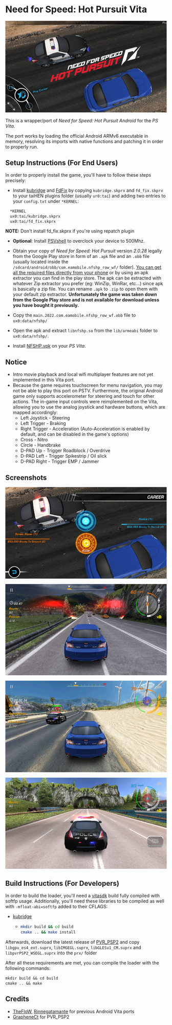# Need for Speed: Hot Pursuit Vita

<p align="center"><img src="./screenshots/1.png"></p>

This is a wrapper/port of *Need for Speed: Hot Pursuit Android* for the *PS Vita*.

The port works by loading the official Android ARMv6 executable in memory, resolving its imports with native functions and patching it in order to properly run.

## Setup Instructions (For End Users)

In order to properly install the game, you'll have to follow these steps precisely:

- Install [kubridge](https://github.com/TheOfficialFloW/kubridge/releases/) and [FdFix](https://github.com/TheOfficialFloW/FdFix/releases/) by copying `kubridge.skprx` and `fd_fix.skprx` to your taiHEN plugins folder (usually `ur0:tai`) and adding two entries to your `config.txt` under `*KERNEL`:

```
  *KERNEL
  ux0:tai/kubridge.skprx
  ux0:tai/fd_fix.skprx
```

**NOTE:** Don't install fd_fix.skprx if you're using repatch plugin

- **Optional**: Install [PSVshell](https://github.com/Electry/PSVshell/releases) to overclock your device to 500Mhz.
- Obtain your copy of *Need for Speed: Hot Pursuit* version *2.0.28* legally from the Google Play store in form of an `.apk` file and an `.obb` file (usually located inside the `/sdcard/android/obb/com.eamobile.nfshp_row_wf/` folder). [You can get all the required files directly from your phone](https://stackoverflow.com/questions/11012976/how-do-i-get-the-apk-of-an-installed-app-without-root-access) or by using an apk extractor you can find in the play store. The apk can be extracted with whatever Zip extractor you prefer (eg: WinZip, WinRar, etc...) since apk is basically a zip file. You can rename `.apk` to `.zip` to open them with your default zip extractor.
 **Unfortunately the game was taken down from the Google Play store and is not available for download unless you have bought it previously.**

- Copy the `main.2022.com.eamobile.nfshp_row_wf.obb` file to `ux0:data/nfshp/`
- Open the apk and extract `libnfshp.so` from the `lib/armeabi` folder to `ux0:data/nfshp/`.
- Install [NFSHP.vpk](https://github.com/Electry/nfshp_vita/releases/latest) on your *PS Vita*.

## Notice

- Intro movie playback and local wifi multiplayer features are not yet implemented in this Vita port.
- Because the game requires touchscreen for menu navigation, you may not be able to play this port on PSTV. Furthermore, the original Android game only supports
accelerometer for steering and touch for other actions. The in-game input controls were reimplemented on the Vita, allowing you to use the analog joystick and hardware buttons, which are mapped accordingly:
  - Left Joystick - Steering
  - Left Trigger - Braking
  - Right Trigger - Acceleration (Auto-Acceleration is enabled by default, and can be disabled in the game's options)
  - Cross - Nitro
  - Circle - Handbrake
  - D-PAD Up - Trigger Roadblock / Overdrive
  - D-PAD Left - Trigger Spikestrip / Oil slick
  - D-PAD Right - Trigger EMP / Jammer

## Screenshots

<p align="center"><img src="./screenshots/2.png"></p>
<p align="center"><img src="./screenshots/3.png"></p>
<p align="center"><img src="./screenshots/4.png"></p>
<p align="center"><img src="./screenshots/5.png"></p>

## Build Instructions (For Developers)

In order to build the loader, you'll need a [vitasdk](https://github.com/vitasdk) build fully compiled with softfp usage.
Additionally, you'll need these libraries to be compiled as well with `-mfloat-abi=softfp` added to their CFLAGS:

- [kubridge](https://github.com/TheOfficialFloW/kubridge)

  - ```bash
    mkdir build && cd build
    cmake .. && make install
    ```

Afterwards, download the latest release of [PVR_PSP2](https://github.com/GrapheneCt/PVR_PSP2/) and copy `libgpu_es4_ext.suprx`, `libIMGEGL.suprx`, `libGLESv1_CM.suprx` and `libpvrPSP2_WSEGL.suprx` into the `prx/` folder

After all these requirements are met, you can compile the loader with the following commands:

```
mkdir build && cd build
cmake .. && make
```

## Credits

- [TheFloW](https://github.com/TheOfficialFloW/), [Rinnegatamante](https://github.com/Rinnegatamante/) for previous Android Vita ports
- [GrapheneCt](https://github.com/GrapheneCt/) for PVR_PSP2
